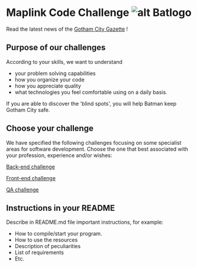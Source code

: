 # Maplink Code Challenge ![alt Batlogo](public/images/batlogo-small.png)

Read the latest news of the [Gotham City Gazette](NEWS.md) !

## Purpose of our challenges

According to your skills, we want to understand 
* your problem solving capabilities 
* how you organize your code
* how you appreciate quality
* what technologies you feel comfortable using on a daily basis.

If you are able to discover the 'blind spots', you will help Batman keep Gotham City safe.

## Choose your challenge

We have specified the following challenges focusing on some specialist areas for software development.
Choose the one that best associated with your profession, experience and/or wishes:

[Back-end challenge](BACKEND.md)

[Front-end challenge](FRONTEND.md)

[QA challenge](QA.md)

## Instructions in your README

Describe in README.md file important instructions, for example:

* How to compile/start your program.
* How to use the resources
* Description of peculiarities
* List of requirements
* Etc.
